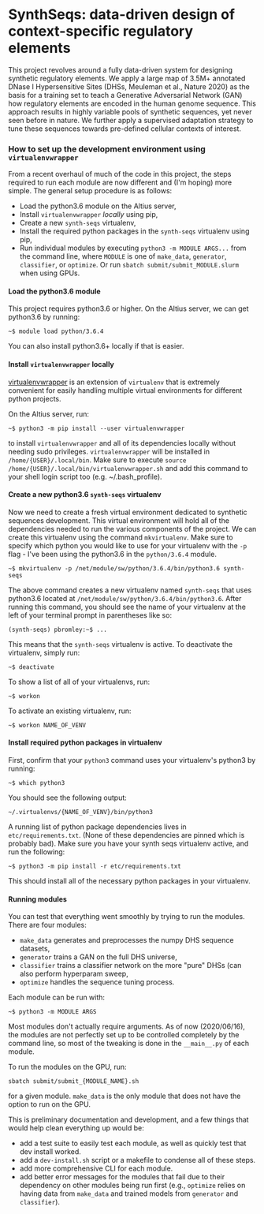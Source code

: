 # SynthSeqs: data-driven design of context-specific regulatory elements

This project revolves around a fully data-driven system for designing synthetic regulatory elements.
We apply a large map of 3.5M+ annotated DNase I Hypersensitive Sites (DHSs, Meuleman et al., Nature 2020) as the basis for a training set to 
teach a Generative Adversarial Network (GAN) how regulatory elements are encoded in the human genome sequence.
This approach results in highly variable pools of synthetic sequences, yet never seen before in nature.
We further apply a supervised adaptation strategy to tune these sequences towards pre-defined cellular contexts of interest.


### How to set up the development environment using `virtualenvwrapper`

From a recent overhaul of much of the code in this project, the steps required to run each module are now different and (I'm hoping) more simple.  The general setup procedure is as follows:
- Load the python3.6 module on the Altius server,
- Install `virtualenvwrapper` *locally* using pip,
- Create a new `synth-seqs` virtualenv,
- Install the required python packages in the `synth-seqs` virtualenv using pip,
- Run individual modules by executing `python3 -m MODULE ARGS...` from the command line, where `MODULE` is one of `make_data`, `generator`, `classifier`, or `optimize`. Or run `sbatch submit/submit_MODULE.slurm` when using GPUs.

#### Load the python3.6 module

This project requires python3.6 or higher.  On the Altius server, we can get python3.6 by running: 
```
~$ module load python/3.6.4
```
You can also install python3.6+ locally if that is easier.

#### Install `virtualenvwrapper` locally

[virtualenvwrapper](https://virtualenvwrapper.readthedocs.io/en/latest/) is an extension of `virtualenv` that is extremely convenient for easily handling multiple virtual environments for different python projects.

On the Altius server, run:
```
~$ python3 -m pip install --user virtualenvwrapper
```
to install `virtualenvwrapper` and all of its dependencies locally without needing sudo privileges.  `virtualenvwrapper` will be installed in `/home/{USER}/.local/bin`.
Make sure to execute `source /home/{USER}/.local/bin/virtualenvwrapper.sh` and add this command to your shell login script too (e.g. ~/.bash_profile).

#### Create a new python3.6 `synth-seqs` virtualenv

Now we need to create a fresh virtual environment dedicated to synthetic sequences development.  This virtual environment will hold all of the dependencies needed to run the various components of the project.  We can create this virtualenv using the command `mkvirtualenv`.  Make sure to specify which python you would like to use for your virtualenv with the `-p` flag - I've been using the python3.6 in the `python/3.6.4` module.
```
~$ mkvirtualenv -p /net/module/sw/python/3.6.4/bin/python3.6 synth-seqs
```
The above command creates a new virtualenv named `synth-seqs` that uses python3.6 located at `/net/module/sw/python/3.6.4/bin/python3.6`.  After running this command, you should see the name of your virtualenv at the left of your terminal prompt in parentheses like so:
```
(synth-seqs) pbromley:~$ ...
```
This means that the `synth-seqs` virtualenv is active.  To deactivate the virtualenv, simply run:
```
~$ deactivate
```
To show a list of all of your virtualenvs, run:
```
~$ workon
```
To activate an existing virtualenv, run:
```
~$ workon NAME_OF_VENV
```

#### Install required python packages in virtualenv

First, confirm that your `python3` command uses your virtualenv's python3 by running:
```
~$ which python3
```
You should see the following output:
```
~/.virtualenvs/{NAME_OF_VENV}/bin/python3
```

A running list of python package dependencies lives in `etc/requirements.txt`.  (None of these dependencies are pinned which is probably bad).  Make sure you have your synth seqs virtualenv active, and run the following:
```
~$ python3 -m pip install -r etc/requirements.txt
```
This should install all of the necessary python packages in your virtualenv.

#### Running modules

You can test that everything went smoothly by trying to run the modules.  There are four modules:
- `make_data` generates and preprocesses the numpy DHS sequence datasets,
- `generator` trains a GAN on the full DHS universe,
- `classifier` trains a classifier network on the more "pure" DHSs (can also perform hyperparam sweep,
- `optimize` handles the sequence tuning process.

Each module can be run with:
```
~$ python3 -m MODULE ARGS
```
Most modules don't actually require arguments.  As of now (2020/06/16), the modules are not perfectly set up to be controlled completely by the command line, so most of the tweaking is done in the `__main__.py` of each module.

To run the modules on the GPU, run:
```
sbatch submit/submit_{MODULE_NAME}.sh
```
for a given module.  `make_data` is the only module that does not have the option to run on the GPU.

This is preliminary documentation and development, and a few things that would help clean everything up would be:
- add a test suite to easily test each module, as well as quickly test that dev install worked.
- add a `dev-install.sh` script or a makefile to condense all of these steps.
- add more comprehensive CLI for each module.
- add better error messages for the modules that fail due to their dependency on other modules being run first (e.g., `optimize` relies on having data from `make_data` and trained models from `generator` and `classifier`).


